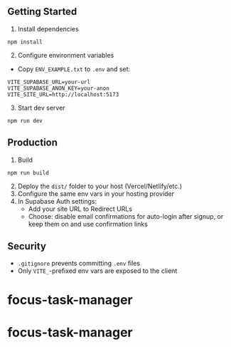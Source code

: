 ## Getting Started

1. Install dependencies

```
npm install
```

2. Configure environment variables

- Copy `ENV_EXAMPLE.txt` to `.env` and set:

```
VITE_SUPABASE_URL=your-url
VITE_SUPABASE_ANON_KEY=your-anon
VITE_SITE_URL=http://localhost:5173
```

3. Start dev server

```
npm run dev
```

## Production

1. Build

```
npm run build
```

2. Deploy the `dist/` folder to your host (Vercel/Netlify/etc.)
3. Configure the same env vars in your hosting provider
4. In Supabase Auth settings:
   - Add your site URL to Redirect URLs
   - Choose: disable email confirmations for auto-login after signup, or keep them on and use confirmation links

## Security

- `.gitignore` prevents committing `.env` files
- Only `VITE_`-prefixed env vars are exposed to the client
# focus-task-manager
# focus-task-manager
